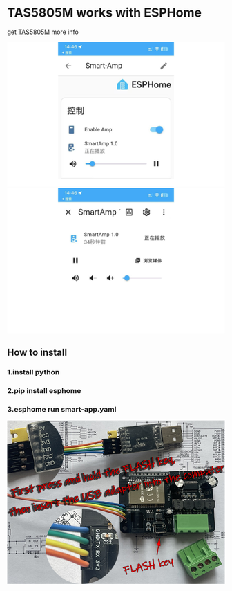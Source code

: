 # TAS5805M works with ESPHome 
get [TAS5805M](https://www.ti.com/product/TAS5805M) more info

![Smart Amplifier ESP32](/photos/201.jpg)
![Smart Amplifier ESP32](/photos/202.jpg)

## How to install
### 1.install python
### 2.pip install esphome
### 3.esphome run smart-app.yaml

![Smart Amplifier ESP32](/photos/003-800.jpg)

